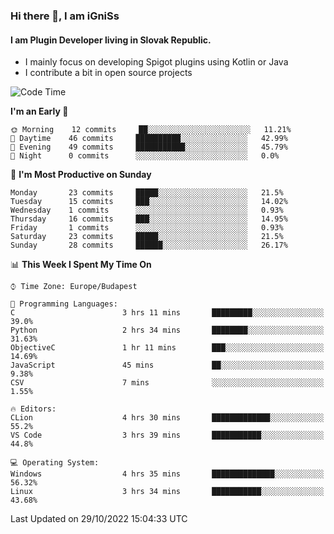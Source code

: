 ### Hi there 👋, I am iGniSs

#### I am Plugin Developer living in Slovak Republic.
- I mainly focus on developing Spigot plugins using Kotlin or Java
- I contribute a bit in open source projects

<!--START_SECTION:waka-->
![Code Time](http://img.shields.io/badge/Code%20Time-943%20hrs%2038%20mins-blue)

**I'm an Early 🐤** 

```text
🌞 Morning    12 commits     ██░░░░░░░░░░░░░░░░░░░░░░░   11.21% 
🌆 Daytime    46 commits     ██████████░░░░░░░░░░░░░░░   42.99% 
🌃 Evening    49 commits     ███████████░░░░░░░░░░░░░░   45.79% 
🌙 Night      0 commits      ░░░░░░░░░░░░░░░░░░░░░░░░░   0.0%

```
📅 **I'm Most Productive on Sunday** 

```text
Monday       23 commits     █████░░░░░░░░░░░░░░░░░░░░   21.5% 
Tuesday      15 commits     ███░░░░░░░░░░░░░░░░░░░░░░   14.02% 
Wednesday    1 commits      ░░░░░░░░░░░░░░░░░░░░░░░░░   0.93% 
Thursday     16 commits     ███░░░░░░░░░░░░░░░░░░░░░░   14.95% 
Friday       1 commits      ░░░░░░░░░░░░░░░░░░░░░░░░░   0.93% 
Saturday     23 commits     █████░░░░░░░░░░░░░░░░░░░░   21.5% 
Sunday       28 commits     ██████░░░░░░░░░░░░░░░░░░░   26.17%

```


📊 **This Week I Spent My Time On** 

```text
⌚︎ Time Zone: Europe/Budapest

💬 Programming Languages: 
C                        3 hrs 11 mins       █████████░░░░░░░░░░░░░░░░   39.0% 
Python                   2 hrs 34 mins       ████████░░░░░░░░░░░░░░░░░   31.63% 
ObjectiveC               1 hr 11 mins        ███░░░░░░░░░░░░░░░░░░░░░░   14.69% 
JavaScript               45 mins             ██░░░░░░░░░░░░░░░░░░░░░░░   9.38% 
CSV                      7 mins              ░░░░░░░░░░░░░░░░░░░░░░░░░   1.55%

🔥 Editors: 
CLion                    4 hrs 30 mins       █████████████░░░░░░░░░░░░   55.2% 
VS Code                  3 hrs 39 mins       ███████████░░░░░░░░░░░░░░   44.8%

💻 Operating System: 
Windows                  4 hrs 35 mins       ██████████████░░░░░░░░░░░   56.32% 
Linux                    3 hrs 34 mins       ███████████░░░░░░░░░░░░░░   43.68%

```


 Last Updated on 29/10/2022 15:04:33 UTC
<!--END_SECTION:waka-->